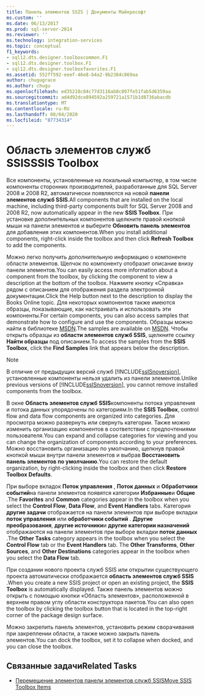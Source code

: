 ```yaml
---
title: Панель элементов SSIS | Документы Майкрософт
ms.custom: ''
ms.date: 06/13/2017
ms.prod: sql-server-2014
ms.reviewer: ''
ms.technology: integration-services
ms.topic: conceptual
f1_keywords:
- sql12.dts.designer.toolboxcommon.F1
- sql12.dts.designer.toolbox.F1
- sql12.dts.designer.toolboxfavorites.F1
ms.assetid: 552ff592-eeef-46e8-b4a2-9b2384c869aa
author: chugugrace
ms.author: chugu
ms.openlocfilehash: ed35218c84c77d3116ab8c897fe51fab5d6359aa
ms.sourcegitcommit: ad4d92dce894592a259721a1571b1d8736abacdb
ms.translationtype: MT
ms.contentlocale: ru-RU
ms.lasthandoff: 08/04/2020
ms.locfileid: "87734314"
---
```

# <a name="ssis-toolbox"></a><span data-ttu-id="5fd82-102">Область элементов служб SSIS</span><span class="sxs-lookup"><span data-stu-id="5fd82-102">SSIS Toolbox</span></span>
  <span data-ttu-id="5fd82-103">Все компоненты, установленные на локальный компьютер, в том числе компоненты сторонних производителей, разработанные для SQL Server 2008 и 2008 R2, автоматически появляются на новой **панели элементов служб SSIS**.</span><span class="sxs-lookup"><span data-stu-id="5fd82-103">All components that are installed on the local machine, including third-party components built for SQL Server 2008 and 2008 R2, now automatically appear in the new **SSIS Toolbox**.</span></span> <span data-ttu-id="5fd82-104">При установке дополнительных компонентов щелкните правой кнопкой мыши на панели элементов и выберите **Обновить панель элементов** для добавления этих компонентов.</span><span class="sxs-lookup"><span data-stu-id="5fd82-104">When you install additional components, right-click inside the toolbox and then click **Refresh Toolbox** to add the components.</span></span>  
  
 <span data-ttu-id="5fd82-105">Можно легко получить дополнительную информацию о компоненте области элементов. Щелчок по компоненту отобразит описание внизу панели элементов.</span><span class="sxs-lookup"><span data-stu-id="5fd82-105">You can easily access more information about a component from the toolbox, by clicking the component to view a description at the bottom of the toolbox.</span></span> <span data-ttu-id="5fd82-106">Нажмите кнопку «Справка» рядом с описанием для отображения раздела электронной документации.</span><span class="sxs-lookup"><span data-stu-id="5fd82-106">Click the Help button next to the description to display the Books Online topic.</span></span> <span data-ttu-id="5fd82-107">Для некоторых компонентов также имеются образцы, показывающие, как настраивать и использовать эти компоненты.</span><span class="sxs-lookup"><span data-stu-id="5fd82-107">For certain components, you can also access samples that demonstrate how to configure and use the components.</span></span> <span data-ttu-id="5fd82-108">Образцы можно найти в библиотеке [MSDN](https://go.microsoft.com/fwlink/?LinkId=259189).</span><span class="sxs-lookup"><span data-stu-id="5fd82-108">The samples are available on [MSDN](https://go.microsoft.com/fwlink/?LinkId=259189).</span></span> <span data-ttu-id="5fd82-109">Чтобы открыть образцы из **области элементов служб SSIS**, щелкните ссылку **Найти образцы** под описанием.</span><span class="sxs-lookup"><span data-stu-id="5fd82-109">To access the samples from the **SSIS Toolbox**, click the **Find Samples** link that appears below the description.</span></span>  
  
> [!NOTE]  
>  <span data-ttu-id="5fd82-110">В отличие от предыдущих версий служб [!INCLUDE[ssISnoversion](../includes/ssisnoversion-md.md)], установленные компоненты нельзя удалить из панели элементов.</span><span class="sxs-lookup"><span data-stu-id="5fd82-110">Unlike previous versions of [!INCLUDE[ssISnoversion](../includes/ssisnoversion-md.md)], you cannot remove installed components from the toolbox.</span></span>  
  
 <span data-ttu-id="5fd82-111">В окне **Область элементов служб SSIS**компоненты потока управления и потока данных упорядочены по категориям.</span><span class="sxs-lookup"><span data-stu-id="5fd82-111">In the **SSIS Toolbox**, control flow and data flow components are organized into categories.</span></span>  <span data-ttu-id="5fd82-112">Для просмотра можно развернуть или свернуть категории. Также можно изменить организацию компонентов в соответствии с предпочтениями пользователя.</span><span class="sxs-lookup"><span data-stu-id="5fd82-112">You can expand and collapse categories for viewing and you can change the organization of components according to your preferences.</span></span>  <span data-ttu-id="5fd82-113">Можно восстановить организацию по умолчанию, щелкнув правой кнопкой мыши внутри панели элементов и выбрав **Восстановить панель элементов по умолчанию**.</span><span class="sxs-lookup"><span data-stu-id="5fd82-113">You can restore the default organization, by right-clicking inside the toolbox and then click **Restore Toolbox Defaults**.</span></span>  
  
 <span data-ttu-id="5fd82-114">При выборе вкладок **Поток управления** , **Поток данных** и **Обработчики событий**на панели элементов появятся категории **Избранные**и **Общие** .</span><span class="sxs-lookup"><span data-stu-id="5fd82-114">The **Favorites** and **Common** categories appear in the toolbox when you select the **Control Flow**, **Data Flow**, and **Event Handlers** tabs.</span></span> <span data-ttu-id="5fd82-115">Категория **другие задачи** отображается на панели элементов при выборе вкладки **поток управления** или **обработчики событий** . **Другие преобразования**, **другие источники**и **другие категории назначений** отображаются на панели элементов при выборе вкладки **поток данных** .</span><span class="sxs-lookup"><span data-stu-id="5fd82-115">The **Other Tasks** category appears in the toolbox when you select the **Control Flow** tab or the **Event Handlers** tab. The **Other Transforms**, **Other Sources**, and **Other Destinations** categories appear in the toolbox when you select the **Data Flow** tab.</span></span>  
  
 <span data-ttu-id="5fd82-116">При создании нового проекта служб SSIS или открытии существующего проекта автоматически отображается **область элементов служб SSIS** .</span><span class="sxs-lookup"><span data-stu-id="5fd82-116">When you create a new SSIS project or open an existing project, the **SSIS Toolbox** is automatically displayed.</span></span> <span data-ttu-id="5fd82-117">Также панель элементов можно открыть с помощью кнопки «Область элементов», расположенной в верхнем правом углу области конструктора пакетов.</span><span class="sxs-lookup"><span data-stu-id="5fd82-117">You can also open the toolbox by clicking the toolbox button that is located in the top-right corner of the package design surface.</span></span>  
  
 <span data-ttu-id="5fd82-118">Можно закрепить панель элементов, установить режим сворачивания при закреплении области, а также можно закрыть панель элементов.</span><span class="sxs-lookup"><span data-stu-id="5fd82-118">You can dock the toolbox, set it to collapse when docked, and you can close the toolbox.</span></span>  
  
## <a name="related-tasks"></a><span data-ttu-id="5fd82-119">Связанные задачи</span><span class="sxs-lookup"><span data-stu-id="5fd82-119">Related Tasks</span></span>  
  
-   [<span data-ttu-id="5fd82-120">Перемещение элементов панели элементов служб SSIS</span><span class="sxs-lookup"><span data-stu-id="5fd82-120">Move SSIS Toolbox Items</span></span>](../../2014/integration-services/move-ssis-toolbox-items.md)  
  
  
